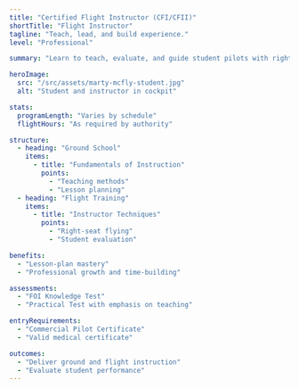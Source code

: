 ```yaml
---
title: "Certified Flight Instructor (CFI/CFII)"
shortTitle: "Flight Instructor"
tagline: "Teach, lead, and build experience."
level: "Professional"

summary: "Learn to teach, evaluate, and guide student pilots with right-seat proficiency."

heroImage:
  src: "/src/assets/marty-mcfly-student.jpg"
  alt: "Student and instructor in cockpit"

stats:
  programLength: "Varies by schedule"
  flightHours: "As required by authority"

structure:
  - heading: "Ground School"
    items:
      - title: "Fundamentals of Instruction"
        points:
          - "Teaching methods"
          - "Lesson planning"
  - heading: "Flight Training"
    items:
      - title: "Instructor Techniques"
        points:
          - "Right-seat flying"
          - "Student evaluation"

benefits:
  - "Lesson-plan mastery"
  - "Professional growth and time-building"

assessments:
  - "FOI Knowledge Test"
  - "Practical Test with emphasis on teaching"

entryRequirements:
  - "Commercial Pilot Certificate"
  - "Valid medical certificate"

outcomes:
  - "Deliver ground and flight instruction"
  - "Evaluate student performance"
---
```

